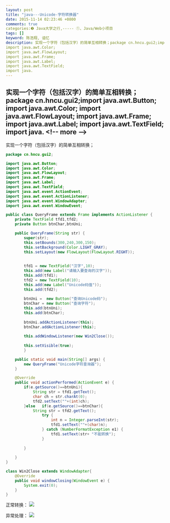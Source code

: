 ```yaml
---
layout: post
title: "java---Unicode-字符转换器"
date: 2015-11-14 02:23:46 +0800
comments: true
categories:❷ Java大学之行,----- ①、Java/Web小项目
tags: []
keyword: 陈浩翔, 谙忆
description: 实现一个字符（包括汉字）的简单互相转换；package cn.hncu.gui2;import java.awt.Button;
import java.awt.Color;
import java.awt.FlowLayout;
import java.awt.Frame;
import java.awt.Label;
import java.awt.TextField;
import java. 
---
```



实现一个字符（包括汉字）的简单互相转换；package cn.hncu.gui2;import java.awt.Button;
import java.awt.Color;
import java.awt.FlowLayout;
import java.awt.Frame;
import java.awt.Label;
import java.awt.TextField;
import java.
&#60;!-- more --&#62;
----------

实现一个字符（包括汉字）的简单互相转换；

```java
package cn.hncu.gui2;

import java.awt.Button;
import java.awt.Color;
import java.awt.FlowLayout;
import java.awt.Frame;
import java.awt.Label;
import java.awt.TextField;
import java.awt.event.ActionEvent;
import java.awt.event.ActionListener;
import java.awt.event.WindowAdapter;
import java.awt.event.WindowEvent;

public class QueryFrame extends Frame implements ActionListener {
	private TextField tfd1,tfd2;
	private Button btnChar,btnUni;

	public QueryFrame(String str) {
		super(str);
		this.setBounds(300,240,300,150);
		this.setBackground(Color.LIGHT_GRAY);
		this.setLayout(new FlowLayout(FlowLayout.RIGHT));
		
		
		tfd1 = new TextField("汉字",10);
		this.add(new Label("请输入要查询的汉字"));
		this.add(tfd1);
		tfd2 = new TextField(10);
		this.add(new Label("Unicode码值"));
		this.add(tfd2);
		
		btnUni =  new Button("查询Unicode码");
		btnChar = new Button("查询字符");
		this.add(btnUni);
		this.add(btnChar);
		
		btnUni.addActionListener(this);
		btnChar.addActionListener(this);
		
		this.addWindowListener(new Win2Close());
		
		this.setVisible(true);
		}

	public static void main(String[] args) {
		new QueryFrame("Unicode字符查询器");
	}

	@Override
	public void actionPerformed(ActionEvent e) {
		if(e.getSource()==btnUni){
			String str = tfd1.getText();
			char ch = str.charAt(0);
			tfd2.setText(""+(int)ch);
		}else   if(e.getSource()==btnChar){
			String str = tfd2.getText();
				try {
					int n = Integer.parseInt(str);
					tfd1.setText(""+(char)n);
				} catch (NumberFormatException e1) {
					tfd1.setText(str+ "不能转换");
				}
		
		}
			
	}	
}

class Win2Close extends WindowAdapter{
	@Override
	public void windowClosing(WindowEvent e) {
		System.exit(0);
	}
}

```
正常转换：
![](http://img.blog.csdn.net/20151114142234466)

异常处理：
![](http://img.blog.csdn.net/20151114142324574)

